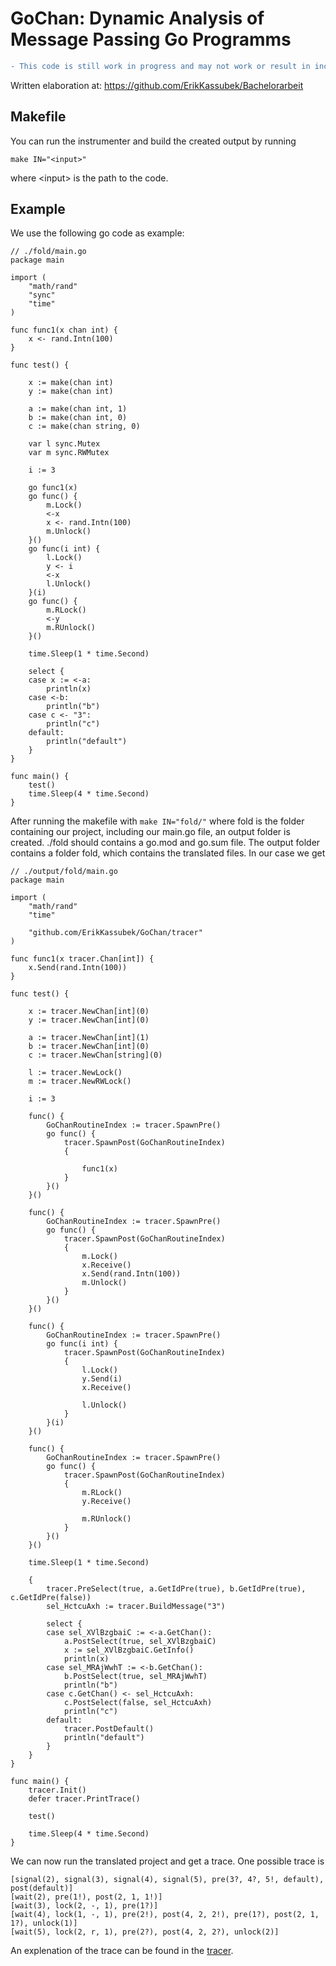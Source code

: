 # GoChan: Dynamic Analysis of Message Passing Go Programms

```diff 
- This code is still work in progress and may not work or result in incorrect behavior!
```

Written elaboration at: https://github.com/ErikKassubek/Bachelorarbeit

## Makefile 
You can run the instrumenter and build the created output by running
```
make IN="<input>"
```
where \<input> is the path to the code.

## Example
We use the following go code as example:
```
// ./fold/main.go
package main

import (
	"math/rand"
	"sync"
	"time"
)

func func1(x chan int) {
	x <- rand.Intn(100)
}

func test() {

	x := make(chan int)
	y := make(chan int)

	a := make(chan int, 1)
	b := make(chan int, 0)
	c := make(chan string, 0)

	var l sync.Mutex
	var m sync.RWMutex

	i := 3

	go func1(x)
	go func() {
		m.Lock()
		<-x
		x <- rand.Intn(100)
		m.Unlock()
	}()
	go func(i int) {
		l.Lock()
		y <- i
		<-x
		l.Unlock()
	}(i)
	go func() {
		m.RLock()
		<-y
		m.RUnlock()
	}()

	time.Sleep(1 * time.Second)

	select {
	case x := <-a:
		println(x)
	case <-b:
		println("b")
	case c <- "3":
		println("c")
	default:
		println("default")
	}
}

func main() {
	test()
	time.Sleep(4 * time.Second)
}
```
After running the makefile with
```make IN="fold/"```
where fold is the folder containing our project, including our main.go file, an output folder is created.
./fold should contains a go.mod and go.sum file.
The output folder contains a folder fold, which contains the translated files.
In our case we get 
```
// ./output/fold/main.go
package main

import (
	"math/rand"
	"time"

	"github.com/ErikKassubek/GoChan/tracer"
)

func func1(x tracer.Chan[int]) {
	x.Send(rand.Intn(100))
}

func test() {

	x := tracer.NewChan[int](0)
	y := tracer.NewChan[int](0)

	a := tracer.NewChan[int](1)
	b := tracer.NewChan[int](0)
	c := tracer.NewChan[string](0)

	l := tracer.NewLock()
	m := tracer.NewRWLock()

	i := 3

	func() {
		GoChanRoutineIndex := tracer.SpawnPre()
		go func() {
			tracer.SpawnPost(GoChanRoutineIndex)
			{

				func1(x)
			}
		}()
	}()

	func() {
		GoChanRoutineIndex := tracer.SpawnPre()
		go func() {
			tracer.SpawnPost(GoChanRoutineIndex)
			{
				m.Lock()
				x.Receive()
				x.Send(rand.Intn(100))
				m.Unlock()
			}
		}()
	}()

	func() {
		GoChanRoutineIndex := tracer.SpawnPre()
		go func(i int) {
			tracer.SpawnPost(GoChanRoutineIndex)
			{
				l.Lock()
				y.Send(i)
				x.Receive()

				l.Unlock()
			}
		}(i)
	}()

	func() {
		GoChanRoutineIndex := tracer.SpawnPre()
		go func() {
			tracer.SpawnPost(GoChanRoutineIndex)
			{
				m.RLock()
				y.Receive()

				m.RUnlock()
			}
		}()
	}()

	time.Sleep(1 * time.Second)

	{
		tracer.PreSelect(true, a.GetIdPre(true), b.GetIdPre(true), c.GetIdPre(false))
		sel_HctcuAxh := tracer.BuildMessage("3")

		select {
		case sel_XVlBzgbaiC := <-a.GetChan():
			a.PostSelect(true, sel_XVlBzgbaiC)
			x := sel_XVlBzgbaiC.GetInfo()
			println(x)
		case sel_MRAjWwhT := <-b.GetChan():
			b.PostSelect(true, sel_MRAjWwhT)
			println("b")
		case c.GetChan() <- sel_HctcuAxh:
			c.PostSelect(false, sel_HctcuAxh)
			println("c")
		default:
			tracer.PostDefault()
			println("default")
		}
	}
}

func main() {
	tracer.Init()
	defer tracer.PrintTrace()

	test()

	time.Sleep(4 * time.Second)
}
```
We can now run the translated project and get a trace. One possible trace is
```
[signal(2), signal(3), signal(4), signal(5), pre(3?, 4?, 5!, default), post(default)]
[wait(2), pre(1!), post(2, 1, 1!)]
[wait(3), lock(2, -, 1), pre(1?)]
[wait(4), lock(1, -, 1), pre(2!), post(4, 2, 2!), pre(1?), post(2, 1, 1?), unlock(1)]
[wait(5), lock(2, r, 1), pre(2?), post(4, 2, 2?), unlock(2)]
```
An explenation of the trace can be found in the [tracer](https://github.com/ErikKassubek/GoChan/tree/main/tracer).
